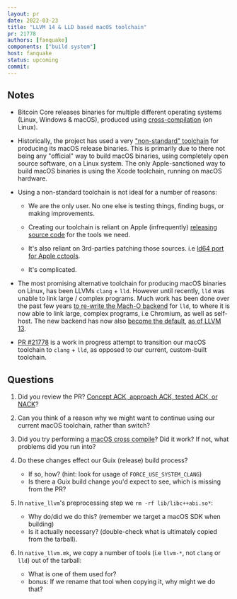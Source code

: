 ```yaml
---
layout: pr
date: 2022-03-23
title: "LLVM 14 & LLD based macOS toolchain"
pr: 21778
authors: [fanquake]
components: ["build system"]
host: fanquake
status: upcoming
commit:
---
```


## Notes

- Bitcoin Core releases binaries for multiple different operating systems (Linux, Windows & macOS),
  produced using [cross-compilation](https://en.wikipedia.org/wiki/Cross_compiler) (on Linux).

- Historically, the project has used a very ["non-standard"
toolchain](https://github.com/bitcoin/bitcoin/blob/master/contrib/macdeploy/README.md) for producing
its macOS release binaries. This is primarily due to there not being any "official" way to build
macOS binaries, using completely open source software, on a Linux system. The only Apple-sanctioned
way to build macOS binaries is using the Xcode toolchain, running on macOS hardware.

- Using a non-standard toolchain is not ideal for a number of reasons:

    * We are the only user. No one else is testing things, finding bugs, or making improvements.

    * Creating our toolchain is reliant on Apple (infrequently)
      [releasing source code](https://opensource.apple.com/source/) for the tools we need.

    * It's also reliant on 3rd-parties patching those sources. i.e [ld64 port for Apple
      cctools](https://github.com/tpoechtrager/cctools-port).

    * It's complicated.

- The most promising alternative toolchain for producing macOS binaries on Linux, has been LLVMs `clang` + `lld`. However until recently, `lld` was unable to link large / complex programs. Much work has been done over the past few years [to re-write the Mach-O backend](https://reviews.llvm.org/rG03f43b3aca3) for `lld`, to where it is now able to link large, complex programs, i.e Chromium, as well as self-host. The new backend has now also [become the default](https://lists.llvm.org/pipermail/llvm-dev/2021-January/147665.html), [as of LLVM 13](https://reviews.llvm.org/D95204).

- [PR #21778](https://github.com/bitcoin/bitcoin/pull/21778) is a work in progress attempt to transition our macOS toolchain to `clang` + `lld`, as opposed to our current, custom-built toolchain.

## Questions

1. Did you review the PR? [Concept ACK, approach ACK, tested ACK, or
   NACK](https://github.com/bitcoin/bitcoin/blob/master/CONTRIBUTING.md#peer-review)?

2. Can you think of a reason why we might want to continue using our current macOS toolchain, rather
   than switch?

3. Did you try performing a [macOS cross
   compile](https://github.com/bitcoin/bitcoin/tree/master/depends#for-macos-cross-compilation)? Did
it work? If not, what problems did you run into?

4. Do these changes effect our Guix (release) build process?
    * If so, how? (hint: look for usage of `FORCE_USE_SYSTEM_CLANG`)
    * Is there a Guix build change you'd expect to see, which is missing from the PR?

5. In `native_llvm`'s preprocessing step we `rm -rf lib/libc++abi.so*`:
    * Why do/did we do this? (remember we target a macOS SDK when building)
    * Is it actually necessary? (double-check what is ultimately copied from the tarball).

6. In `native_llvm.mk`, we copy a number of tools (i.e `llvm-*`, not `clang` or `lld`) out of the tarball:
    * What is one of them used for?
    * bonus: If we rename that tool when copying it, why might we do that?


<!-- TODO: After meeting, uncomment and add meeting log between the irc tags
## Meeting Log

{% irc %}
{% endirc %}
-->
